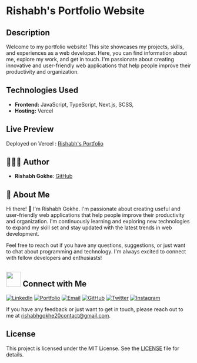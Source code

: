 # Rishabh's Portfolio Website

## Description
Welcome to my portfolio website! This site showcases my projects, skills, and experiences as a web developer. Here, you can find information about me, explore my work, and get in touch. I'm passionate about creating innovative and user-friendly web applications that help people improve their productivity and organization.

## Technologies Used
- **Frontend:** JavaScript, TypeScript, Next.js, SCSS,
- **Hosting:** Vercel

## Live Preview
Deployed on Vercel : [Rishabh's Portfolio](portfolio-rishabhgokhe.vercel.app/)

## 👨🏻‍💻 Author
- **Rishabh Gokhe**: [GitHub](https://github.com/rishabhgokhe)

## 🚀 About Me
Hi there! 👋 I'm Rishabh Gokhe. I'm passionate about creating useful and user-friendly web applications that help people improve their productivity and organization. I'm continuously learning and exploring new technologies to expand my skill set and stay updated with the latest trends in web development.

Feel free to reach out if you have any questions, suggestions, or just want to chat about programming and technology. I'm always excited to connect with fellow developers and enthusiasts!

## <img src="https://i.giphy.com/media/v1.Y2lkPTc5MGI3NjExeWxuNTJlaTIwcWp6Mmx4ODl5dXgxbThqNnI5eWh3YmIwMnZhbWp5MyZlcD12MV9pbnRlcm5hbF9naWZfYnlfaWQmY3Q9cw/7NgYelDPXmzbzxrKsj/giphy.gif" width=40px /> Connect with Me

[![LinkedIn](https://img.shields.io/badge/LinkedIn-0A66C2?style=for-the-badge&logo=linkedin&logoColor=white)](https://linkedin.com/in/rishabh-gokhe-22168b287)
[![Portfolio](https://img.shields.io/badge/Portfolio-000000?style=for-the-badge&logo=About.me&logoColor=white)](https://portfolio-rishabhgokhe.vercel.app/)
[![Email](https://img.shields.io/badge/Email-D14836?style=for-the-badge&logo=gmail&logoColor=white)](mailto:rishabhgokhe20contact@gmail.com)
[![GitHub](https://img.shields.io/badge/GitHub-181717?style=for-the-badge&logo=github&logoColor=white)](https://github.com/rishabhgokhe)
[![Twitter](https://img.shields.io/badge/Twitter-1DA1F2?style=for-the-badge&logo=x&logoColor=white)](https://twitter.com/rishabhgokhe)
[![Instagram](https://img.shields.io/badge/Instagram-DD2A7B?style=for-the-badge&logo=instagram&logoColor=white)](https://www.instagram.com/rishabh_gokhe)

If you have any feedback or just want to get in touch, please reach out to me at rishabhgokhe20contact@gmail.com.

## License
This project is licensed under the MIT License. See the [LICENSE](LICENSE) file for details.